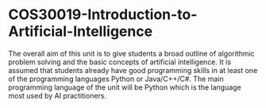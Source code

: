 # COS30019-Introduction-to-Artificial-Intelligence

The overall aim of this unit is to give students a broad outline of algorithmic problem solving and the basic concepts of artificial intelligence. It is assumed that students already have good programming skills in at least one of the programming languages Python or Java/C++/C#. The main programming language of the unit will be Python which is the language most used by AI practitioners.  
